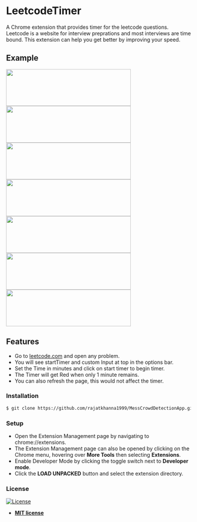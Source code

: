 # LeetcodeTimer
A Chrome extension that provides timer for the leetcode questions. Leetcode is a website for interview preprations and most interviews are time bound. This extension can help you get better by improving your speed. 

## Example
<img src="https://user-images.githubusercontent.com/31288037/84002595-4bc2f080-a986-11ea-83a9-53f290746339.png" width="340" height="100">
<img src="https://user-images.githubusercontent.com/31288037/84002716-7b71f880-a986-11ea-9081-3afe532e4457.png" width="340" height="100">
<img src="https://user-images.githubusercontent.com/31288037/84002755-8a58ab00-a986-11ea-9492-335fd7047ef1.png" width="340" height="100">
<img src="https://user-images.githubusercontent.com/31288037/84002776-96dd0380-a986-11ea-902f-dee39c942a47.png" width="340" height="100">
<img src="https://user-images.githubusercontent.com/31288037/84002800-a3615c00-a986-11ea-929b-7c2a023607cc.png" width="340" height="100">
<img src="https://user-images.githubusercontent.com/31288037/84002847-b4aa6880-a986-11ea-9265-52e20be53e25.png" width="340" height="100">
<img src="https://user-images.githubusercontent.com/31288037/84002871-bf64fd80-a986-11ea-84b2-f813795af301.png" width="340" height="100">

## Features
- Go to [leetcode.com](https://leetcode.com/) and open any problem.
- You will see startTimer and custom Input at top in the options bar.
- Set the Time in minutes and click on start timer to begin timer.
- The Timer will get Red when only 1 minute remains.
- You can also refresh the page, this would not affect the timer.

### Installation
```sh
$ git clone https://github.com/rajatkhanna1999/MessCrowdDetectionApp.git
```

### Setup
- Open the Extension Management page by navigating to chrome://extensions.
- The Extension Management page can also be opened by clicking on the Chrome menu, hovering over **More Tools** then selecting **Extensions**.
- Enable Developer Mode by clicking the toggle switch next to **Developer mode**.
- Click the **LOAD UNPACKED** button and select the extension directory.

### License

[![License](http://img.shields.io/:license-mit-blue.svg?style=flat-square)](http://badges.mit-license.org)

- **[MIT license](http://opensource.org/licenses/mit-license.php)**
